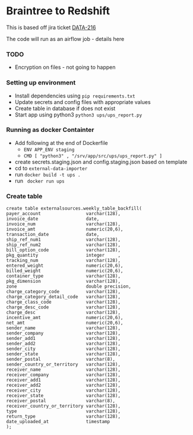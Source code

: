 # Braintree to Redshift
This is based off jira ticket [DATA-216](https://giddyinc.atlassian.net/browse/DATA-216)

The code will run as an airflow job - details here
### TODO
* Encryption on files - not going to happen

### Setting up environment
* Install dependencies using `pip requirements.txt`
* Update secrets and config files with appropriate values
* Create table in database if does not exist
* Start app using python3 `python3 ups/ups_report.py`

### Running as docker Containter
* Add following at the end of Dockerfile
  * `ENV APP_ENV staging`
  * `CMD [ "python3" , "/srv/app/src/ups/ups_report.py" ]`
* create secrets.staging.json and config.staging.json based on template
*  cd to `external-data-importer`
* run `docker build -t ups .`
* run ` docker run ups`


### Create table
```
create table externalsources.weekly_table_backfill(
payer_account                 varchar(128),
invoice_date                  date,
invoice_num                   varchar(128),
invoice_amt                   numeric(20,6),
transaction_date              date,
ship_ref_num1                 varchar(128),
ship_ref_num2                 varchar(128),
bill_option_code              varchar(128),
pkg_quantity                  integer     ,
tracking_num                  varchar(128),
entered_weight                numeric(20,6),
billed_weight                 numeric(20,6),
container_type                varchar(128),
pkg_dimension                 varchar(128),
zone                          double precision,
charge_category_code          varchar(128),
charge_category_detail_code   varchar(128),
charge_class_code             varchar(128),
charge_desc_code              varchar(128),
charge_desc                   varchar(128),
incentive_amt                 numeric(20,6),
net_amt                       numeric(20,6),
sender_name                   varchar(128),
sender_company                varchar(128),
sender_add1                   varchar(128),
sender_add2                   varchar(128),
sender_city                   varchar(128),
sender_state                  varchar(128),
sender_postal                 varchar(8),
sender_country_or_territory   varchar(128),
receiver_name                 varchar(128),
receiver_company              varchar(128),
receiver_add1                 varchar(128),
receiver_add2                 varchar(128),
receiver_city                 varchar(128),
receiver_state                varchar(128),
receiver_postal               varchar(8),
receiver_country_or_territory varchar(128),
type                          varchar(128),
return_type                   varchar(128),
date_uploaded_at              timestamp
);
```
